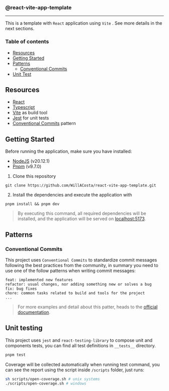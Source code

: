### @react-vite-app-template

---

This is a template with `React` application using `Vite` .
See more details in the next sections.

### Table of contents

- [Resources](#resources)
- [Getting Started](#technical-resources)
- [Patterns](#patterns)
  - [Conventional Commits](#conventional-commits)
- [Unit Test](#unit-testing)

## Resources

- [React](https://react.dev/)
- [Typescript](https://www.typescriptlang.org/)
- [Vite](https://vite.dev/) as build tool
- [Jest](https://jestjs.io/) for unit tests
- [Conventional Commits](https://www.conventionalcommits.org/en/v1.0.0/) pattern

## Getting Started

Before running the application, make sure you have installed:

- [NodeJS](https://nodejs.org/en) (v20.12.1)
- [Pnpm](https://pnpm.io/) (v9.7.0)

1. Clone this repository

```shell
git clone https://github.com/WillACosta/react-vite-app-template.git
```

2. Install the dependencies and execute the application with

```shell
pnpm install && pnpm dev
```

> By executing this command, all required dependencies will be installed, and the application will be served on
> [localhost:5173](http://localhost:5173/).

## Patterns

### Conventional Commits

This project uses `Conventional Commits` to standardize commit messages following the best practices from the
community, in summary you need to use one of the follow patterns when writing commit messages:

```
feat: implemented new features
refactor: usual changes, nor adding something new or solves a bug
fix: bug fixes
chore: common tasks related to build and tools for the project
...
```

> For more examples and detail about this patter, heads to the [official documentation](https://www.conventionalcommits.org/en/v1.0.0/).

## Unit testing

This project uses `jest` and `react-testing-library` to compose unit and components tests, you can find all test definitions
in `__tests__` directory.

```sh
pnpm test
```

Coverage will be collected automatically when running test command, you can see the report using the script inside `/scripts` folder, just runs:

```sh
sh scripts/open-coverage.sh # unix systems
./scripts/open-coverage.sh # windows
```